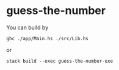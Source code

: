 # guess-the-number

You can build by
```console
ghc ./app/Main.hs ./src/Lib.hs
```

or

```console
stack build --exec guess-the-number-exe
```